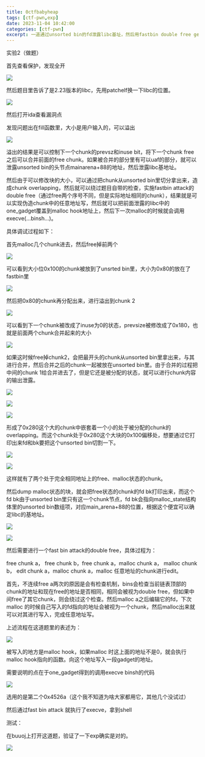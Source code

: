 ```yaml
---
title: 0ctfbabyheap 
tags: [ctf-pwn,exp]
date: 2023-11-04 10:42:00
categories: [ctf-pwn]
excerpt: 一道通过unsorted bin的fd泄露libc基址，然后用fastbin double free getshell的例题
---
```


实验2（做题）

首先查看保护，发现全开

![](/img/0ctfbabyheap/media/2e4d9896a3691192ef608f635d67cde1.png)

然后题目里告诉了是2.23版本的libc，先用patchelf换一下libc的位置。

![](/img/0ctfbabyheap/media/f4d73666de533ddaed7caef8222b2ccf.png)

然后打开ida查看漏洞点

发现问题出在fill函数里，大小是用户输入的，可以溢出

![](/img/0ctfbabyheap/media/e17462f8199dc6d45437fb7e604f6c4b.png)

溢出的结果是可以控制下一个chunk的prevsz和inuse bit，将下一个chunk free之后可以合并前面的free chunk。如果被合并的部分里有可以uaf的部分，就可以泄露unsorted bin的头节点mainarena+88的地址，然后泄露libc基地址。

然后由于可以修改块的大小，可以通过把chunk从unsorted bin里切分拿出来，造成chunk overlapping，然后就可以绕过题目自带的检查，实施fastbin attack的double free（通过free两个序号不同，但是实际地址相同的chunk），结果就是可以实现伪造chunk中的任意地址写，然后就可以把前面泄露的libc中的one_gadget覆盖到malloc hook地址上，然后下一次malloc的时候就会调用execve(...binsh...)。

具体调试过程如下：

首先malloc几个chunk进去，然后free掉前两个

![](/img/0ctfbabyheap/media/d2c594003ca8f723af882a81bbbe1a68.png)

可以看到大小位0x100的chunk被放到了unsrted bin里，大小为0x80的放在了fastbin里

![](/img/0ctfbabyheap/media/4aa0984ec87d5b2721a1b63d3c0b0c35.png)

然后把0x80的chunk再分配出来，进行溢出到chunk 2

![](/img/0ctfbabyheap/media/b9f09f039c80b6c859a240d87234f2ed.png)

可以看到下一个chunk被改成了inuse为0的状态，prevsize被修改成了0x180，也就是前面两个chunk合并起来的大小

![](/img/0ctfbabyheap/media/85331735315afc1ca327cebb35515deb.png)

如果这时候free掉chunk2，会把最开头的chunk从unsorted bin里拿出来，与其进行合并，然后合并之后的chunk一起被放在unsorted bin里。由于合并的过程把中间的chunk 1给合并进去了，但是它还是被分配的状态，就可以进行chunk内容的输出泄露。

![](/img/0ctfbabyheap/media/be30a52291628b8928b773d513e70516.png)

![](/img/0ctfbabyheap/media/fde0bcc5e16b386bd5e757816bca0c8e.png)

![](/img/0ctfbabyheap/media/35f83a6472e30559fbcaafe98ab0f101.png)

形成了0x280这个大的chunk中嵌套着一个小的处于被分配的chunk的overlapping。而这个chunk处于0x280这个大块的0x100偏移处，想要通过它打印出来fd和bk要把这个unsorted bin切割一下。

![](/img/0ctfbabyheap/media/ebc1e7f864fc9b1007afad94f5096a31.png)

![](/img/0ctfbabyheap/media/21336897cb0da16774853f0e20bbefb0.png)

这样就有了两个处于完全相同地址上的free、malloc状态的chunk。

然后dump malloc状态的块，就会把free状态的chunk的fd bk打印出来，而这个fd bk由于unsorted bin里只有这一个chunk节点，fd bk会指向malloc_state结构体里的unsorted bin数组项，对应main_arena+88的位置，根据这个便宜可以确定libc的基地址。

![](/img/0ctfbabyheap/media/3b3ade9638161cf21a58f60c6558832b.png)

![](/img/0ctfbabyheap/media/4d12325def65c8eab07cc7712b394a95.png)

然后需要进行一个fast bin attack的double free，具体过程为：

free chunk a， free chunk b，free chunk a，malloc chunk a， malloc chunk b， edit chunk a，malloc chunk a，malloc 任意地址的chunk进行edit。

首先，不连续free a两次的原因是会有检查机制，bins会检查当前链表顶部的chunk的地址和现在free的地址是否相同，相同会被视为double free，但如果中间free了其它chunk，则会绕过这个检查。然后malloc a之后编辑它的fd，下次malloc 的时候自己写入的fd指向的地址会被视为一个chunk，然后malloc出来就可以对其进行写入，完成任意地址写。

上述流程在这道题里的表述为：

![](/img/0ctfbabyheap/media/aa97c259cc69d78bd91e0337b0db3725.png)

被写入的地方是malloc hook，如果malloc 时这上面的地址不是0，就会执行malloc hook指向的函数。向这个地址写入一段gadget的地址。

需要说明的点在于one_gadget得到的调用execve binsh的代码

![](/img/0ctfbabyheap/media/530dce4d01190360fdb9f3bcfb99a79c.png)

选用的是第二个0x4526a（这个我不知道为啥大家都用它，其他几个没试过）

然后通过fast bin attack 就执行了execve，拿到shell

测试：

在buuoj上打开这道题，验证了一下exp确实是对的。

![](/img/0ctfbabyheap/media/cf295e9198a01c7f4e082b7ccd607e5a.png)